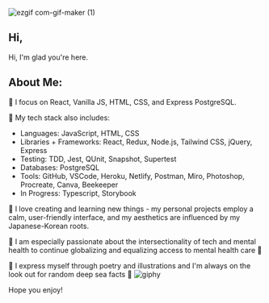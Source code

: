 <!-- ![Mira-Kine-Banner](./github.JPG) -->
![ezgif com-gif-maker (1)](https://user-images.githubusercontent.com/90009901/160054673-82894ec5-3874-4a66-9850-222e1a96b875.gif)


## Hi,

Hi, I'm glad you're here.

## About Me:

 🌸  I focus on React, Vanilla JS, HTML, CSS, and Express PostgreSQL.

 🌸  My tech stack also includes:
  - Languages: JavaScript, HTML, CSS
  - Libraries + Frameworks: React, Redux, Node.js, Tailwind CSS, jQuery, Express
  - Testing: TDD, Jest, QUnit, Snapshot, Supertest
  - Databases: PostgreSQL
  - Tools: GitHub, VSCode, Heroku, Netlify, Postman, Miro, Photoshop, Procreate, Canva, Beekeeper
  - In Progress: Typescript, Storybook

 🌸  I love creating and learning new things - my personal projects employ a calm, user-friendly interface, and my aesthetics are influenced by my Japanese-Korean roots.
 
 🌸  I am especially passionate about the intersectionality of tech and mental health to continue globalizing and equalizing access to mental health care  🌱
 
 🌸  I express myself through poetry and illustrations and I'm always on the look out for random deep sea facts 🌊 
 ![giphy](https://user-images.githubusercontent.com/90009901/160054985-8c97325a-6133-4e6d-9e4d-87741ef43ee5.gif)

 
Hope you enjoy!

